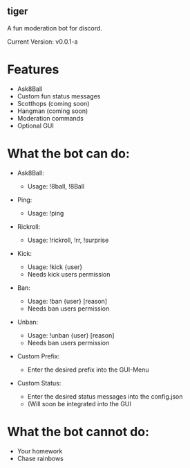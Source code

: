 ## tiger
A fun moderation bot for discord.

Current Version: v0.0.1-a

# Features
- Ask8Ball
- Custom fun status messages
- Scotthops (coming soon)
- Hangman (coming soon)
- Moderation commands
- Optional GUI

# What the bot can do:
- Ask8Ball:
    - Usage: !8ball, !8Ball

- Ping:
    - Usage: !ping

- Rickroll:
    - Usage: !rickroll, !rr, !surprise

- Kick:
    - Usage: !kick {user}
    - Needs kick users permission

- Ban:
    - Usage: !ban {user} \[reason]
    - Needs ban users permission

- Unban:
    - Usage: !unban {user} \[reason]
    - Needs ban users permission

- Custom Prefix:
    - Enter the desired prefix into the GUI-Menu

- Custom Status:
    - Enter the desired status messages into the config.json
    - (Will soon be integrated into the GUI

# What the bot cannot do:
- Your homework
- Chase rainbows